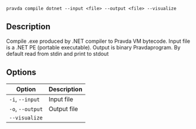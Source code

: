 <!--
THIS FILE IS GENERATED. DO NOT EDIT MANUALLY!
-->

```pravda compile dotnet --input <file> --output <file> --visualize```

## Description
Compile .exe produced by .NET compiler to Pravda VM bytecode. Input file is a .NET PE (portable executable). Output is binary Pravdaprogram. By default read from stdin and print to stdout
## Options

|Option|Description|
|----|----|
|`-i`, `--input`|Input file
|`-o`, `--output`|Output file
|`--visualize`|
